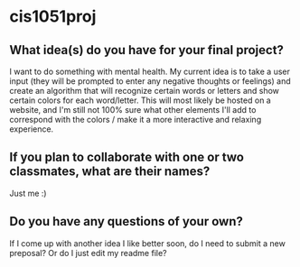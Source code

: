 # cis1051proj

## What idea(s) do you have for your final project?

I want to do something with mental health. My current idea is to take a user input (they will be prompted to enter any negative thoughts or feelings) and create an algorithm that will recognize certain words or letters and show certain colors for each word/letter. This will most likely be hosted on a website, and I'm still not 100% sure what other elements I'll add to correspond with the colors / make it a more interactive and relaxing experience. 

## If you plan to collaborate with one or two classmates, what are their names?

Just me :)

## Do you have any questions of your own?

If I come up with another idea I like better soon, do I need to submit a new preposal? Or do I just edit my readme file?

